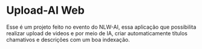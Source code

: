 # Upload-AI Web

Esse é um projeto feito no evento do NLW-AI,
essa aplicação que possibilita realizar upload de videos e por meio de IA, criar automaticamente títulos chamativos e descrições com um boa indexação.
